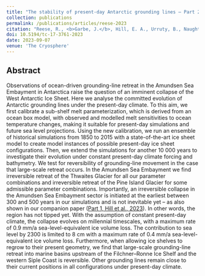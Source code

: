 ```yaml
---
title: "The stability of present-day Antarctic grounding lines – Part 2: Onset of irreversible retreat of Amundsen Sea glaciers under current climate on centennial timescales cannot be excluded"
collection: publications
permalink: /publications/articles/reese-2023
citation: "Reese, R., <b>Garbe, J.</b>, Hill, E. A., Urruty, B., Naughten, K. A., Gagliardini, O., Durand, G., Gillet-Chaulet, F., Chandler, D., Langebroek, P. M., Winkelmann, R.: <i>The stability of present-day Antarctic grounding lines – Part 2: Onset of irreversible retreat of Amundsen Sea glaciers under current climate on centennial timescales cannot be excluded</i>, The Cryosphere, 17, 3761-3783, DOI: <a href='https://doi.org/10.5194/tc-17-3761-2023'>10.5194/tc-17-3761-2023</a>, 2023."
doi: 10.5194/tc-17-3761-2023
date: 2023-09-07
venue: 'The Cryosphere'
---
```


## Abstract
Observations of ocean-driven grounding-line retreat in the Amundsen Sea Embayment in Antarctica raise the question of an imminent collapse of the West Antarctic Ice Sheet. Here we analyse the committed evolution of Antarctic grounding lines under the present-day climate. To this aim, we first calibrate a sub-shelf melt parameterization, which is derived from an ocean box model, with observed and modelled melt sensitivities to ocean temperature changes, making it suitable for present-day simulations and future sea level projections. Using the new calibration, we run an ensemble of historical simulations from 1850 to 2015 with a state-of-the-art ice sheet model to create model instances of possible present-day ice sheet configurations. Then, we extend the simulations for another 10 000 years to investigate their evolution under constant present-day climate forcing and bathymetry. We test for reversibility of grounding-line movement in the case that large-scale retreat occurs. In the Amundsen Sea Embayment we find irreversible retreat of the Thwaites Glacier for all our parameter combinations and irreversible retreat of the Pine Island Glacier for some admissible parameter combinations. Importantly, an irreversible collapse in the Amundsen Sea Embayment sector is initiated at the earliest between 300 and 500 years in our simulations and is not inevitable yet – as also shown in our companion paper ([Part 1, Hill et al., 2023](/publications/articles/hill-2023)). In other words, the region has not tipped yet. With the assumption of constant present-day climate, the collapse evolves on millennial timescales, with a maximum rate of 0.9 mm/a sea-level-equivalent ice volume loss. The contribution to sea level by 2300 is limited to 8 cm with a maximum rate of 0.4 mm/a sea-level-equivalent ice volume loss. Furthermore, when allowing ice shelves to regrow to their present geometry, we find that large-scale grounding-line retreat into marine basins upstream of the Filchner–Ronne Ice Shelf and the western Siple Coast is reversible. Other grounding lines remain close to their current positions in all configurations under present-day climate.
